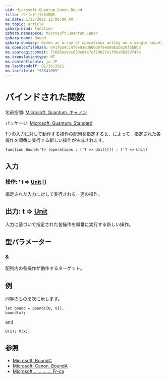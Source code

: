 ```yaml
---
uid: Microsoft.Quantum.Canon.Bound
title: バインドされた関数
ms.date: 1/23/2021 12:00:00 AM
ms.topic: article
qsharp.kind: function
qsharp.namespace: Microsoft.Quantum.Canon
qsharp.name: Bound
qsharp.summary: Given an array of operations acting on a single input, produces a new operation that performs each given operation in sequence.
ms.openlocfilehash: 041f654c14f6e926d60038fee698b2b829fab8b3
ms.sourcegitcommit: 71605ea9cc630e84e7ef29027e1f0ea06299747e
ms.translationtype: MT
ms.contentlocale: ja-JP
ms.lasthandoff: 01/26/2021
ms.locfileid: "98841065"
---
```

# <a name="bound-function"></a>バインドされた関数

名前空間: [Microsoft. Quantum. キャノン](xref:Microsoft.Quantum.Canon)

パッケージ: [Microsoft. Quantum. Standard](https://nuget.org/packages/Microsoft.Quantum.Standard)


1つの入力に対して動作する操作の配列を指定すると、によって、指定された各操作を順番に実行する新しい操作が生成されます。

```qsharp
function Bound<'T> (operations : ('T => Unit)[]) : ('T => Unit)
```


## <a name="input"></a>入力

### <a name="operations--t--unit-"></a>操作: ' t => [Unit](xref:microsoft.quantum.lang-ref.unit) []

指定された入力に対して実行される一連の操作。



## <a name="output--t--unit"></a>出力: t => [Unit](xref:microsoft.quantum.lang-ref.unit) 

入力に基づいて指定された各操作を順番に実行する新しい操作。

## <a name="type-parameters"></a>型パラメーター

### <a name="t"></a>&

配列内の各操作が動作するターゲット。

## <a name="example"></a>例

同等のものを次に示します。

```qsharp
let bound = Bound([U, V]);
bound(x);
```

and

```qsharp
U(x); V(x);
```

## <a name="see-also"></a>参照

- [Microsoft. BoundC](xref:Microsoft.Quantum.Canon.BoundC)
- [Microsoft. Canon. BoundA](xref:Microsoft.Quantum.Canon.BoundA)
- [Microsoft............... Fr-ca](xref:Microsoft.Quantum.Canon.BoundCA)